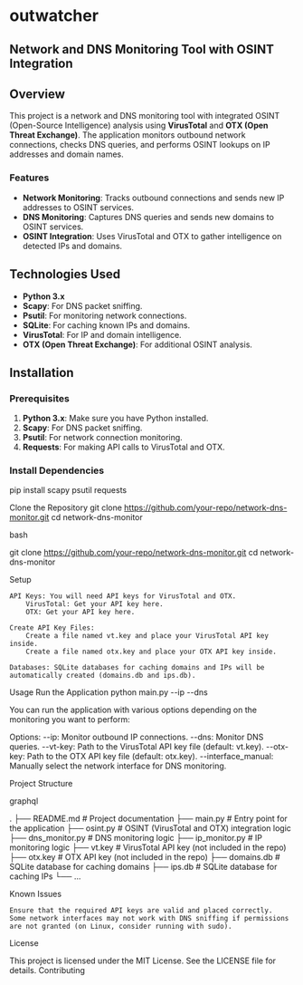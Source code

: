 # outwatcher
## Network and DNS Monitoring Tool with OSINT Integration

## Overview

This project is a network and DNS monitoring tool with integrated OSINT (Open-Source Intelligence) analysis using **VirusTotal** and **OTX (Open Threat Exchange)**. The application monitors outbound network connections, checks DNS queries, and performs OSINT lookups on IP addresses and domain names.

### Features
- **Network Monitoring**: Tracks outbound connections and sends new IP addresses to OSINT services.
- **DNS Monitoring**: Captures DNS queries and sends new domains to OSINT services.
- **OSINT Integration**: Uses VirusTotal and OTX to gather intelligence on detected IPs and domains.

## Technologies Used
- **Python 3.x**
- **Scapy**: For DNS packet sniffing.
- **Psutil**: For monitoring network connections.
- **SQLite**: For caching known IPs and domains.
- **VirusTotal**: For IP and domain intelligence.
- **OTX (Open Threat Exchange)**: For additional OSINT analysis.

## Installation

### Prerequisites

1. **Python 3.x**: Make sure you have Python installed.
2. **Scapy**: For DNS packet sniffing.
3. **Psutil**: For network connection monitoring.
4. **Requests**: For making API calls to VirusTotal and OTX.

### Install Dependencies

pip install scapy psutil requests

Clone the Repository
git clone https://github.com/your-repo/network-dns-monitor.git
cd network-dns-monitor

bash

git clone https://github.com/your-repo/network-dns-monitor.git
cd network-dns-monitor

Setup

    API Keys: You will need API keys for VirusTotal and OTX.
        VirusTotal: Get your API key here.
        OTX: Get your API key here.

    Create API Key Files:
        Create a file named vt.key and place your VirusTotal API key inside.
        Create a file named otx.key and place your OTX API key inside.

    Databases: SQLite databases for caching domains and IPs will be automatically created (domains.db and ips.db).

Usage
Run the Application
python main.py --ip --dns

You can run the application with various options depending on the monitoring you want to perform:

Options:
    --ip: Monitor outbound IP connections.
    --dns: Monitor DNS queries.
    --vt-key: Path to the VirusTotal API key file (default: vt.key).
    --otx-key: Path to the OTX API key file (default: otx.key).
    --interface_manual: Manually select the network interface for DNS monitoring.

Project Structure

graphql

.
├── README.md               # Project documentation
├── main.py                 # Entry point for the application
├── osint.py                # OSINT (VirusTotal and OTX) integration logic
├── dns_monitor.py          # DNS monitoring logic
├── ip_monitor.py           # IP monitoring logic
├── vt.key                  # VirusTotal API key (not included in the repo)
├── otx.key                 # OTX API key (not included in the repo)
├── domains.db              # SQLite database for caching domains
├── ips.db                  # SQLite database for caching IPs
└── ...

Known Issues

    Ensure that the required API keys are valid and placed correctly.
    Some network interfaces may not work with DNS sniffing if permissions are not granted (on Linux, consider running with sudo).

License

This project is licensed under the MIT License. See the LICENSE file for details.
Contributing

